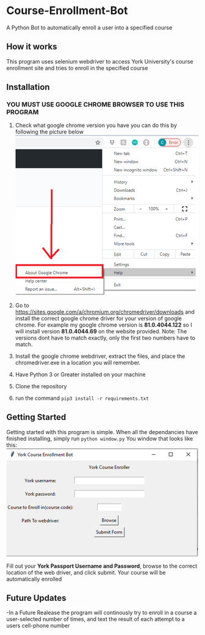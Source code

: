 # Course-Enrollment-Bot
A Python Bot to automatically enroll a user into a specified course

## How it works
This program uses selenium webdriver to access York University's course enrollment site and tries to enroll in the specified course

## Installation
### YOU MUST USE GOOGLE CHROME BROWSER TO USE THIS PROGRAM
1. Check what google chrome version you have you can do this by following the picture below
![Google-chrome](https://github.com/A-Chidalu/Course-Enrollment-Bot/blob/master/img/google-chrome-pic.PNG)

2. Go to https://sites.google.com/a/chromium.org/chromedriver/downloads and install the correct google chrome driver for your version of google chrome. For example my google chrome version is **81.0.4044.122** so I will install version **81.0.4044.69** on the website provided. Note: The versions dont have to match exactly, only the first two numbers have to match.

3. Install the google chrome webdriver, extract the files, and place the chromedriver.exe in a location you will remember.

4. Have Python 3 or Greater installed on your machine
5. Clone the repository
6. run the command `pip3 install -r requirements.txt`

## Getting Started
Getting started with this program is simple. When all the dependancies have finished installing, simply run `python window.py`
You window that looks like this:
![Empty-window](https://github.com/A-Chidalu/Course-Enrollment-Bot/blob/master/img/window.PNG)


Fill out your **York Passport Username and Password**, browse to the correct location of the web driver, and click submit.
Your course will be automatically enrolled

## Future Updates
-In a Future Realease the program will continously try to enroll in a course a user-selected number of times, and text the result of each attempt to a users cell-phone number
